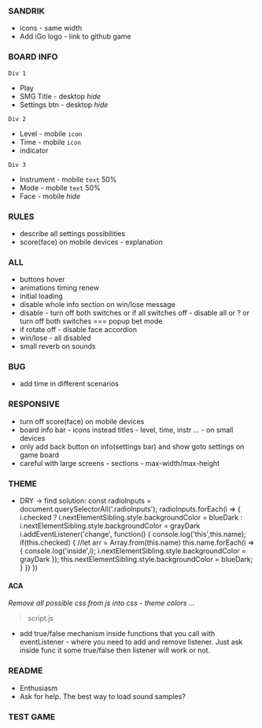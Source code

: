 ### SANDRIK
- icons - same width
- Add iGo logo - link to github game

### BOARD INFO
`Div 1` 
- Play
- SMG Title - desktop *hide*  
- Settings btn - desktop *hide*

`Div 2`
- Level - mobile `icon`
- Time - mobile `icon`
- indicator

`Div 3`
- Instrument - mobile `text` 50%
- Mode - mobile `text` 50%
- Face - mobile *hide*

### RULES
- describe all settings possibilities
- score(face) on mobile devices - explanation

### ALL
- buttons hover
- animations timing renew
- initial loading
- disable whole info section on win/lose message
- disable - turn off both switches or if all switches off - disable all or ? or turn off both switches === popup bet mode
- if rotate off - disable face accordion
- win/lose - all disabled
- small reverb on sounds

### BUG
- add time in different scenarios

### RESPONSIVE
- turn off score(face) on mobile devices
- board info bar - icons instead titles - level, time, instr ... - on small devices
- only add back button on info(settings bar) and show goto settings on game board
- careful with large screens - sections - max-width/max-height

### THEME
- DRY -> find solution: 
const radioInputs = document.querySelectorAll('.radioInputs');
  radioInputs.forEach(i => { 
      i.checked ? i.nextElementSibling.style.backgroundColor = blueDark : i.nextElementSibling.style.backgroundColor = grayDark
      i.addEventListener('change', function() {
        console.log('this',this.name);
        if(this.checked) {
            //let arr = Array.from(this.name)
            this.name.forEach(i => { 
                console.log('inside',i);
                i.nextElementSibling.style.backgroundColor = grayDark
            }); 
            this.nextElementSibling.style.backgroundColor = blueDark;
        } 
    })
}) 


#### ACA
*Remove all possible css from js into css - theme colors ...*

> script.js
- add true/false mechanism inside functions that you call with eventListener - where
  you need to add and remove listener. Just ask inside func it some true/false then listener
  will work or not.

### README
- Enthusiasm
- Ask for help. The best way to load sound samples?

### TEST GAME